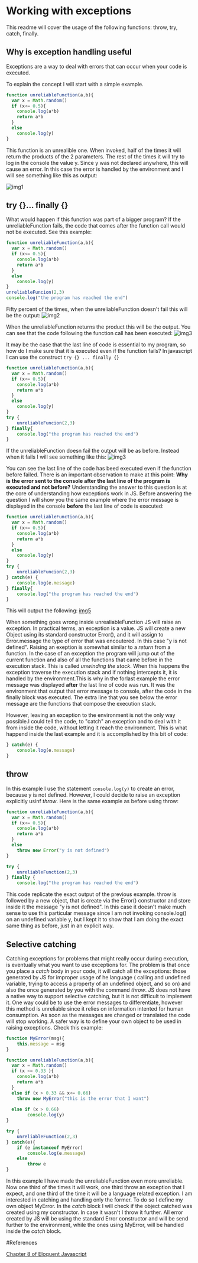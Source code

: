 # Working with exceptions

This readme will cover the usage of the following functions: throw, try, catch, finally.

## Why is exception handling useful
Exceptions are a way to deal with errors that can occur when your code is executed.  

To explain the concept I will start with a simple example.  
```javascript
function unreliableFunction(a,b){  
  var x = Math.random()  
  if (x<= 0.5){  
    console.log(a*b)  
    return a*b  
  }  
  else  
    console.log(y)  
}  
```  

This function is an unrealible one. When invoked, half of the times it will return the products of the 2 parameters. The rest of the times it will try to log in the console the value y. Since y was not declared anywhere, this will cause an error. In this case the error is handled by the environment and I will see something like this as output:

![img1](images/s1.png)

## try {}... finally {}
What would happen if this function was part of a bigger program? If the unreliableFunction fails, the code that comes after the function call would not be executed. See this example:
 
```javascript
function unreliableFunction(a,b){  
  var x = Math.random()  
  if (x<= 0.5){  
    console.log(a*b)  
    return a*b  
  }  
  else  
    console.log(y)  
}  
unreliableFuncion(2,3)
console.log("the program has reached the end")
```  

Fifty percent of the times, when the unreliableFunction doesn't fail this will be the output:
![img2](images/s2.png)

When the unreliableFunction returns the product this will be the output. You can see that the code following the function call has been executed:
![img3](images/s3.png)


It may be the case that the last line of code is essential to my program, so how do I make sure that it is executed even if the function fails? In javascript I can use the construct `try {} ... finally {}`
```javascript
function unreliableFunction(a,b){  
  var x = Math.random()  
  if (x<= 0.5){  
    console.log(a*b)  
    return a*b  
  }  
  else  
    console.log(y)  
}  
try {
    unreliableFuncion(2,3)
} finally{
    console.log("the program has reached the end")
}
```  
If the unreliableFunction doesn fail the output will be as before. Instead when it fails I will see something like this:
![img3](images/s4.png)

You can see the last line of the code has beed executed even if the function before failed.  There is an important observation to make at this point: **Why is the error sent to the console after the last line of the program is executed and not before?** Understanding the answer to this question is at the core of understanding how exceptions work in JS. Before answering the question I will show you the same example where the error message is displayed in the console **before** the last line of code is executed:

```javascript
function unreliableFunction(a,b){  
  var x = Math.random()  
  if (x<= 0.5){  
    console.log(a*b)  
    return a*b  
  }  
  else  
    console.log(y)  
}  
try {
    unreliableFuncion(2,3)
} catch(e) {
    console.log(e.message)   
} finally{
    console.log("the program has reached the end")
}
```

This will output the following:
[img5](images/s5.png)

When something goes wrong inside unrealiableFunction JS will raise an exception. In practical terms, an exception is a value.  JS will create a new Object using its standard constructor Error(), and it will assign to Error.message the type of error that was encoutered. In this case "y is not defined".  Raising an exeption is somewhat similar to a _return_ from a function. In the case of an exception the program will jump out of the  current function and also of all the functions that came before in the execution stack. This is called _unwinding the stack_. When this happens the exception traverse the execution stack and if nothing intercepts it, it is handled by the environment.This is why in the forlast example the error message was displayed **after** the last line of code was run. It was the environment that output that error message to console, after the code in the finally block was executed. The extra line that you see below the error message are the functions that compose the execution stack. 

However, leaving an exception to the environment is not the only way possible.I could tell the code, to "catch" an exception and to deal with it from inside the code, without letting it reach the environment. This is what happend inside the last example and it is accomplished by this bit of code:  
```javascript
} catch(e) {
    console.log(e.message)   
}
```


## throw 
In this example I use the statement `console.log(y)` to create an error, because y is not defined. However, I could decide to raise an exception explicitly usinf _throw_.
Here is the same example as before using throw:
```javascript
function unreliableFunction(a,b){
  var x = Math.random()
  if (x<= 0.5){
    console.log(a*b)
    return a*b
  }
  else 
    throw new Error("y is not defined")
}

try {
    unreliableFunction(2,3)
} finally {
    console.log("the program has reached the end")
```

This code replicate the exact output of the previous example. throw is followed by a new object, that is create via the Error() constructor and store inside it the message "y is not defined". In this case it doesn't make much sense to use this particular message since I am not invoking console.log() on an undefined variable y, but I kept it to show that I am doing the exact  same thing as before, just in an explicit way. 


## Selective catching
Catching exceptions for problems that might really occur during execution, is eventually what you want to use exceptions for. 
The problem is that once you place a _catch_ body in your code, it will catch all the exceptions: those generated by JS for improper usage of he language ( calling and undefined variable, trying to access a property of an undefined object, and so on) and also the once generated by you with the command _throw_.  JS does not have a native way to support selective catching, but it is not difficult to implement it. 
One way could be to use the error messages to differentiate, however this method is unreliable since it relies on information intented for human consumption. As soon as the messages are changed or translated the code will stop working. 
A safer way is to define your own object to be used in raising exceptions.
Check this example:
```javascript
function MyError(msg){
    this.message = msg
}

function unreliableFunction(a,b){
  var x = Math.random()
  if (x <= 0.33 ){
    console.log(a*b)
    return a*b
  }
  else if (x > 0.33 && x<= 0.66)
    throw new MyError("this is the error that I want")
  
  else if (x > 0.66)
        console.log(y)
}

try {
    unreliableFunction(2,3)
} catch(e){
    if (e instanceof MyError)
        console.log(e.message)
    else
        throw e
}
```

In this example I have made the unreliableFunction even more unreliable. Now one third of the times it will work, one third throw an exception that I expect, and one third of the time it will be a language related exception. I am interested in catching and handling only the former. To do so I define my own object MyError. In the _catch_ block I will  check if the object catched was created using my constructor. In case it wasn't I throw it further. All error created by JS will be using the standard Error constructor and will be send further to the environment, while the ones using MyError, will be handled inside the _catch_ block. 




#References

[Chapter 8 of Eloquent Javascript](http://eloquentjavascript.net/08_error.html)

















